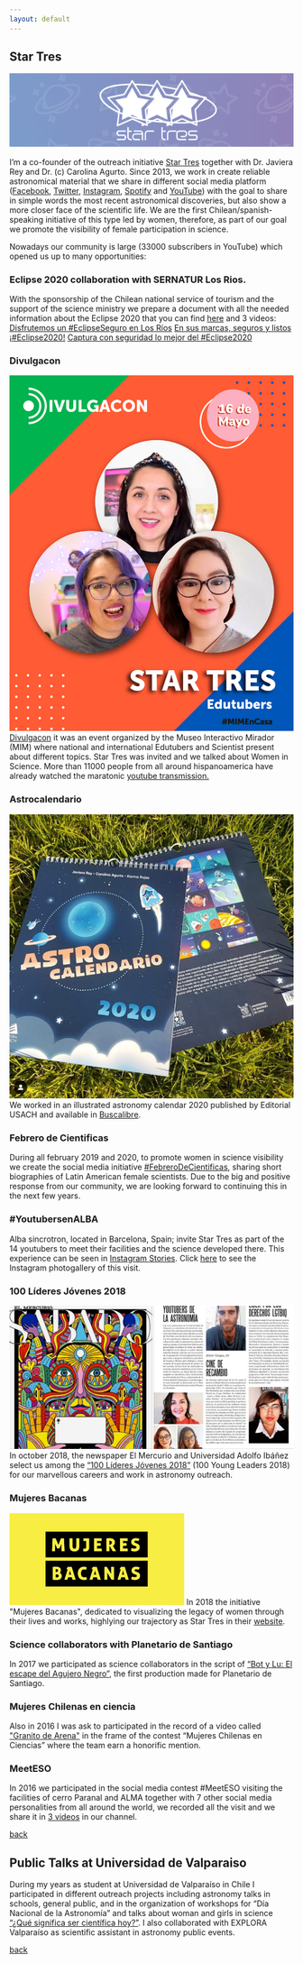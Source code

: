 ```yaml
---
layout: default
---
```


## Star Tres 
![logo](/images/s3logo.png)

I’m a co-founder of the outreach initiative [Star Tres](http://www.startres.net/) together with Dr. Javiera Rey and Dr. (c) Carolina Agurto. Since 2013, we work in create reliable astronomical material that we share in different social media platform ([Facebook](https://www.facebook.com/startres3/), [Twitter](https://twitter.com/Star_Tres), [Instagram](https://www.instagram.com/startrespics/), [Spotify](https://open.spotify.com/show/1td3bBmNJoeCdIlYi7EjPG) and [YouTube](https://www.youtube.com/channel/UCUdqLeQDRHCxMieLIdMf03g)) with the goal to share in simple words the most recent astronomical discoveries, but also show a more closer face of the scientific life. We are the first Chilean/spanish-speaking initiative of this type led by women, therefore, as part of our goal we promote the visibility of female participation in science. 

Nowadays our community is large (33000 subscribers in YouTube) which opened us up to many opportunities:

### Eclipse 2020 collaboration with SERNATUR Los Rios. 
With the sponsorship of the Chilean national service of tourism and the support of the science ministry we prepare a document with all the needed information about the Eclipse 2020 that you can find [here](https://drive.google.com/file/d/15lew73cbTd-ZtTjlA1JgPb1okqGZllC1/view) and 3 videos: 
[Disfrutemos un #EclipseSeguro en Los Ríos](https://www.youtube.com/watch?v=TabK_yqrHyM&t=218s)
[En sus marcas, seguros y listos ¡#Eclipse2020!](https://www.youtube.com/watch?v=cIitCD9JLOY&t=17s)
[Captura con seguridad lo mejor del #Eclipse2020](https://www.youtube.com/watch?v=fumTw_yJ1v4&t=16s)


### Divulgacon
![Divulgacon](/images/divulgacon.jpg)
[Divulgacon](https://www.mim.cl/index.php/mim-realiza-maraton-virtual-con-reconocidos-cientificos-y-edutubers-internacionales) it was an event organized by the Museo Interactivo Mirador (MIM) where national and international Edutubers and Scientist present about different topics. Star Tres was invited and we talked about Women in Science. More than 11000 people from all around hispanoamerica have already watched the maratonic [youtube transmission.](https://www.youtube.com/watch?v=J7Xj6Ox2LL0&t=1864s) 

### Astrocalendario
![simulations](/images/astrocalendario.png)
We worked in an illustrated astronomy calendar 2020 published by Editorial USACH and available in [Buscalibre](https://www.buscalibre.cl/libro-astrocalendario/9789563036503/p/52376899?no-cache).

### Febrero de Cientificas
During all february 2019 and 2020, to promote women in science visibility we create the social media initiative [#FebreroDeCientificas](https://www.instagram.com/explore/tags/febrerodecient%C3%ADficas/), sharing short biographies of Latin American female scientists. Due to the big and positive response from our community, we are looking forward to continuing this in the next few years. 

### #YoutubersenALBA
Alba sincrotron, located in Barcelona, Spain; invite Star Tres as part of the 14 youtubers to meet their facilities and the science developed there. This experience can be seen in [Instagram Stories](https://www.instagram.com/stories/highlights/17867437060381042/). Click [here](https://www.instagram.com/p/Bx2YCz9oDDM/) to see the Instagram photogallery of this visit.

### 100 Líderes Jóvenes 2018
![simulations](/images/100lideres.png)
In october 2018, the newspaper El Mercurio and Universidad Adolfo Ibáñez select us among the [“100 Líderes Jóvenes 2018”](http://www.redlideres.cl/lider/carolina-agurto-karina-rojas-y-javiera-rey/) (100 Young Leaders 2018) for our marvellous careers and work in astronomy outreach. 

### Mujeres Bacanas
![Mbacanas](/images/bacanas.png)
In 2018 the initiative "Mujeres Bacanas", dedicated to visualizing the legacy of women through their lives and works, highlying our trajectory as Star Tres in their [website](https://mujeresbacanas.com/carolina-agurto-karina-rojas-y-javiera-rey/).


### Science collaborators with Planetario de Santiago
In 2017 we participated as science collaborators in the script of [“Bot y Lu: El escape del Agujero Negro”](http://planetariochile.cl/producciones/bot-y-lu/), the first production made for Planetario de Santiago.

### Mujeres Chilenas en ciencia
Also in 2016 I was ask to participated in the record of a video called ["Granito de Arena"](https://www.youtube.com/watch?v=q8nlGdo6LQU) in the frame of the contest “Mujeres Chilenas en Ciencias” where the team earn a honorific mention.

### MeetESO
In 2016 we participated in the social media contest #MeetESO visiting the facilities of cerro Paranal and ALMA together with 7 other social media personalities from all around the world, we recorded all the visit and we share it in [3 videos](https://www.youtube.com/channel/UCUdqLeQDRHCxMieLIdMf03g/search?query=meeteso) in our channel.

[back](./)

## Public Talks at Universidad de Valparaiso 
During my years as student at Universidad de Valparaíso in Chile I participated in different outreach projects including astronomy talks in schools, general public, and in the organization of workshops for “Día Nacional de la Astronomía” and talks about woman and girls in science [“¿Qué significa ser científica hoy?”](https://parquecultural.cl/2018/02/11/conversatorio-dia-internacional-de-la-mujer-y-la-nina-en-la-ciencia/). I also collaborated with EXPLORA Valparaíso as scientific assistant in astronomy public events.

[back](./)


